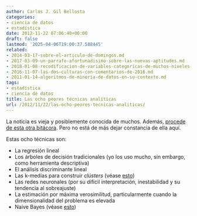 ```yaml
---
author: Carlos J. Gil Bellosta
categories:
- ciencia de datos
- estadística
date: 2012-11-22 07:06:40+00:00
draft: false
lastmod: '2025-04-06T19:00:37.588445'
related:
- 2014-03-17-sobre-el-articulo-de-domingos.md
- 2017-03-09-un-parrafo-afortunadisimo-sobre-las-nuevas-aptitudes.md
- 2018-01-08-recodificacion-de-variables-categoricas-de-muchos-niveles-ayuda.md
- 2016-11-07-las-dos-culturas-con-comentarios-de-2016.md
- 2011-01-14-algoritmos-de-mineria-de-datos-en-su-contexto.md
tags:
- estadística
- ciencia de datos
title: Las ocho peores técnicas analíticas
url: /2012/11/22/las-ocho-peores-tecnicas-analiticas/
---
```


La noticia es vieja y posiblemente conocida de muchos. Además, [procede de esta otra bitácora](http://www.analyticbridge.com/profiles/blogs/the-8-worst-predictive-modeling-techniques). Pero no está de más dejar constancia de ella aquí.

Estas ocho técnicas son:

* La regresión lineal
* Los árboles de decisión tradicionales (yo los uso mucho, sin embargo, como herramienta descriptiva)
* El análisis discriminante lineal
* Las k-medias para construir _clústers_ (véase [esto](http://www.datanalytics.com/2011/01/14/algoritmos-de-mineria-de-datos-en-su-contexto/))
* Las redes neuronales (por su difícil interpretación, inestabilidad y su tendencia al sobreajuste)
* La estimación por máxima verosimilitud, particularmente cuando la dimensionalidad del problema es elevada
* Naive Bayes (véase [esto](http://www.datanalytics.com/2012/09/06/limpieza-de-cartera-tres-articulos/))